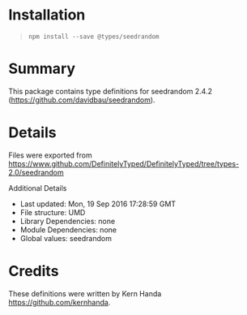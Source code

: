 # Installation
> `npm install --save @types/seedrandom`

# Summary
This package contains type definitions for seedrandom 2.4.2 (https://github.com/davidbau/seedrandom).

# Details
Files were exported from https://www.github.com/DefinitelyTyped/DefinitelyTyped/tree/types-2.0/seedrandom

Additional Details
 * Last updated: Mon, 19 Sep 2016 17:28:59 GMT
 * File structure: UMD
 * Library Dependencies: none
 * Module Dependencies: none
 * Global values: seedrandom

# Credits
These definitions were written by Kern Handa <https://github.com/kernhanda>.
